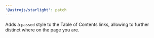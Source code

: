 ```yaml
---
'@astrojs/starlight': patch
---
```


Adds a `passed` style to the Table of Contents links, allowing to further distinct where on the page you are.
